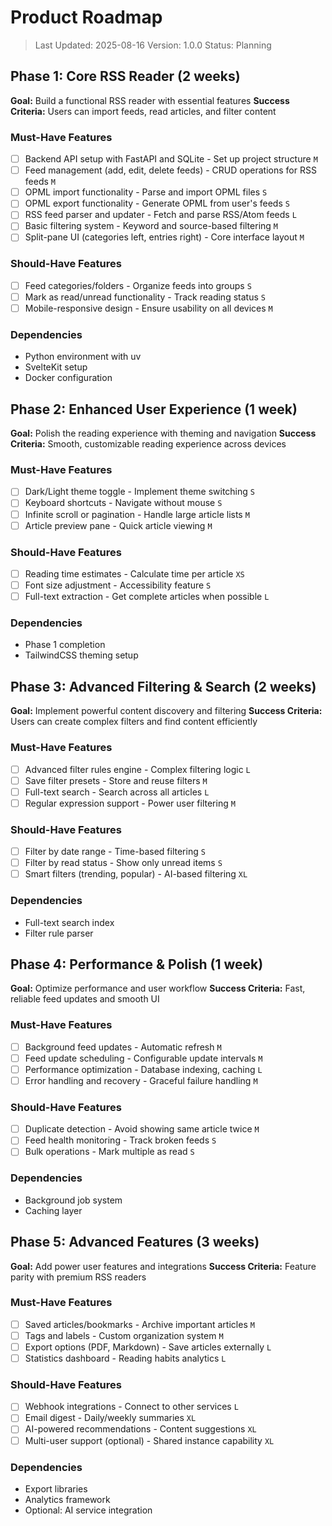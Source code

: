 # Product Roadmap

> Last Updated: 2025-08-16
> Version: 1.0.0
> Status: Planning

## Phase 1: Core RSS Reader (2 weeks)

**Goal:** Build a functional RSS reader with essential features
**Success Criteria:** Users can import feeds, read articles, and filter content

### Must-Have Features

- [ ] Backend API setup with FastAPI and SQLite - Set up project structure `M`
- [ ] Feed management (add, edit, delete feeds) - CRUD operations for RSS feeds `M`
- [ ] OPML import functionality - Parse and import OPML files `S`
- [ ] OPML export functionality - Generate OPML from user's feeds `S`
- [ ] RSS feed parser and updater - Fetch and parse RSS/Atom feeds `L`
- [ ] Basic filtering system - Keyword and source-based filtering `M`
- [ ] Split-pane UI (categories left, entries right) - Core interface layout `M`

### Should-Have Features

- [ ] Feed categories/folders - Organize feeds into groups `S`
- [ ] Mark as read/unread functionality - Track reading status `S`
- [ ] Mobile-responsive design - Ensure usability on all devices `M`

### Dependencies

- Python environment with uv
- SvelteKit setup
- Docker configuration

## Phase 2: Enhanced User Experience (1 week)

**Goal:** Polish the reading experience with theming and navigation
**Success Criteria:** Smooth, customizable reading experience across devices

### Must-Have Features

- [ ] Dark/Light theme toggle - Implement theme switching `S`
- [ ] Keyboard shortcuts - Navigate without mouse `S`
- [ ] Infinite scroll or pagination - Handle large article lists `M`
- [ ] Article preview pane - Quick article viewing `M`

### Should-Have Features

- [ ] Reading time estimates - Calculate time per article `XS`
- [ ] Font size adjustment - Accessibility feature `S`
- [ ] Full-text extraction - Get complete articles when possible `L`

### Dependencies

- Phase 1 completion
- TailwindCSS theming setup

## Phase 3: Advanced Filtering & Search (2 weeks)

**Goal:** Implement powerful content discovery and filtering
**Success Criteria:** Users can create complex filters and find content efficiently

### Must-Have Features

- [ ] Advanced filter rules engine - Complex filtering logic `L`
- [ ] Save filter presets - Store and reuse filters `M`
- [ ] Full-text search - Search across all articles `L`
- [ ] Regular expression support - Power user filtering `M`

### Should-Have Features

- [ ] Filter by date range - Time-based filtering `S`
- [ ] Filter by read status - Show only unread items `S`
- [ ] Smart filters (trending, popular) - AI-based filtering `XL`

### Dependencies

- Full-text search index
- Filter rule parser

## Phase 4: Performance & Polish (1 week)

**Goal:** Optimize performance and user workflow
**Success Criteria:** Fast, reliable feed updates and smooth UI

### Must-Have Features

- [ ] Background feed updates - Automatic refresh `M`
- [ ] Feed update scheduling - Configurable update intervals `M`
- [ ] Performance optimization - Database indexing, caching `L`
- [ ] Error handling and recovery - Graceful failure handling `M`

### Should-Have Features

- [ ] Duplicate detection - Avoid showing same article twice `M`
- [ ] Feed health monitoring - Track broken feeds `S`
- [ ] Bulk operations - Mark multiple as read `S`

### Dependencies

- Background job system
- Caching layer

## Phase 5: Advanced Features (3 weeks)

**Goal:** Add power user features and integrations
**Success Criteria:** Feature parity with premium RSS readers

### Must-Have Features

- [ ] Saved articles/bookmarks - Archive important articles `M`
- [ ] Tags and labels - Custom organization system `M`
- [ ] Export options (PDF, Markdown) - Save articles externally `L`
- [ ] Statistics dashboard - Reading habits analytics `L`

### Should-Have Features

- [ ] Webhook integrations - Connect to other services `L`
- [ ] Email digest - Daily/weekly summaries `XL`
- [ ] AI-powered recommendations - Content suggestions `XL`
- [ ] Multi-user support (optional) - Shared instance capability `XL`

### Dependencies

- Export libraries
- Analytics framework
- Optional: AI service integration